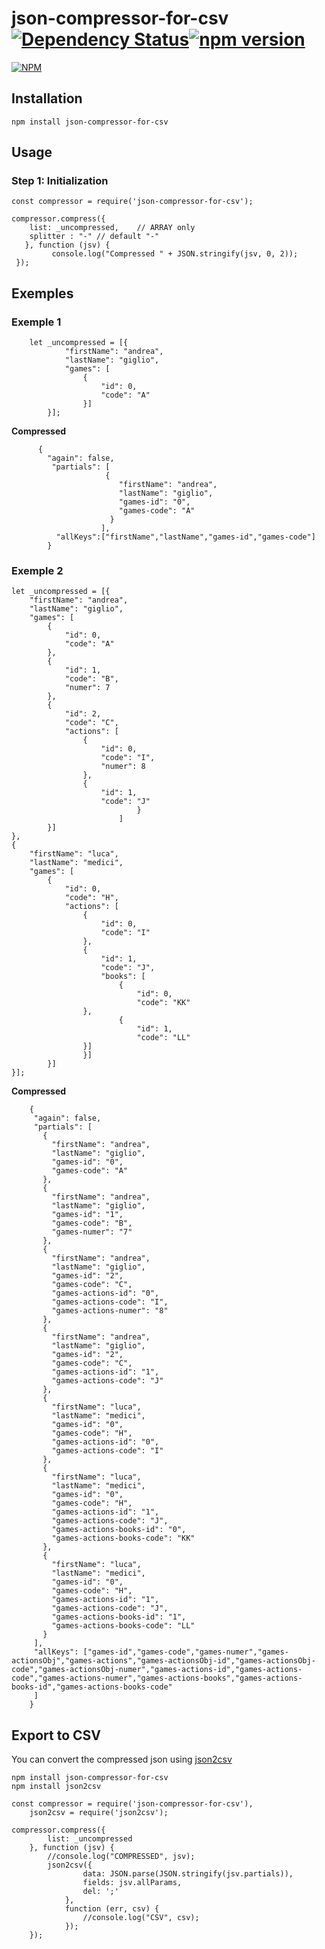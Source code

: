 
# json-compressor-for-csv [![Dependency Status](https://david-dm.org/TicketeStartup/json-compressor-for-csv.svg)](https://david-dm.org/TicketeStartup/mailup-node-api)[![npm version](https://badge.fury.io/js/json-compressor-for-csv.svg)](https://badge.fury.io/js/json-compressor-for-csv)
 [![NPM](https://nodei.co/npm/json-compressor-for-csv.png)](https://nodei.co/npm/json-compressor-for-csv/)


## Installation ##

`npm install json-compressor-for-csv`

## Usage ##

### Step 1: Initialization ###


	const compressor = require('json-compressor-for-csv'); 
	
	compressor.compress({
	    list: _uncompressed,    // ARRAY only
	    splitter : "-" // default "-"
	   }, function (jsv) {
      	     console.log("Compressed " + JSON.stringify(jsv, 0, 2));
	 });

## Exemples ##

### Exemple 1 ###
      
        let _uncompressed = [{
                "firstName": "andrea",
                "lastName": "giglio",
                "games": [
                    {
                        "id": 0,
                        "code": "A"
                    }]
            }];
  
  **Compressed**
  
          {
            "again": false,
             "partials": [
                         {
                            "firstName": "andrea",
                            "lastName": "giglio",
                            "games-id": "0",
                            "games-code": "A"
                          }
                        ],
              "allKeys":["firstName","lastName","games-id","games-code"]
            }
  
  
### Exemple 2 ###


    let _uncompressed = [{
        "firstName": "andrea",
        "lastName": "giglio",
        "games": [
            {
                "id": 0,
                "code": "A"
			},
            {
                "id": 1,
                "code": "B",
                "numer": 7
			},
            {
                "id": 2,
                "code": "C",
                "actions": [
                    {
                        "id": 0,
                        "code": "I",
                        "numer": 8
				    },
                    {
                        "id": 1,
                        "code": "J"
								}
							]
            }]
    },
    {
        "firstName": "luca",
        "lastName": "medici",
        "games": [
            {
                "id": 0,
                "code": "H",
                "actions": [
                    {
                        "id": 0,
                        "code": "I"
				    },
                    {
                        "id": 1,
                        "code": "J",
                        "books": [
                            {
                                "id": 0,
                                "code": "KK"
				    },
                            {
                                "id": 1,
                                "code": "LL"
				    }]
				    }]
            }]
    }];
  
**Compressed**

		{
		 "again": false,
		 "partials": [
		   {
		     "firstName": "andrea",
		     "lastName": "giglio",
		     "games-id": "0",
		     "games-code": "A"
		   },
		   {
		     "firstName": "andrea",
		     "lastName": "giglio",
		     "games-id": "1",
		     "games-code": "B",
		     "games-numer": "7"
		   },
		   {
		     "firstName": "andrea",
		     "lastName": "giglio",
		     "games-id": "2",
		     "games-code": "C",
		     "games-actions-id": "0",
		     "games-actions-code": "I",
		     "games-actions-numer": "8"
		   },
		   {
		     "firstName": "andrea",
		     "lastName": "giglio",
		     "games-id": "2",
		     "games-code": "C",
		     "games-actions-id": "1",
		     "games-actions-code": "J"
		   },
		   {
		     "firstName": "luca",
		     "lastName": "medici",
		     "games-id": "0",
		     "games-code": "H",
		     "games-actions-id": "0",
		     "games-actions-code": "I"
		   },
		   {
		     "firstName": "luca",
		     "lastName": "medici",
		     "games-id": "0",
		     "games-code": "H",
		     "games-actions-id": "1",
		     "games-actions-code": "J",
		     "games-actions-books-id": "0",
		     "games-actions-books-code": "KK"
		   },
		   {
		     "firstName": "luca",
		     "lastName": "medici",
		     "games-id": "0",
		     "games-code": "H",
		     "games-actions-id": "1",
		     "games-actions-code": "J",
		     "games-actions-books-id": "1",
		     "games-actions-books-code": "LL"
		   }
		 ],
		 "allKeys": ["games-id","games-code","games-numer","games-actionsObj","games-actions","games-actionsObj-id","games-actionsObj-code","games-actionsObj-numer","games-actions-id","games-actions-code","games-actions-numer","games-actions-books","games-actions-books-id","games-actions-books-code"
		 ]
		}

 


## Export to CSV ##

You can convert the compressed json using [json2csv](https://www.npmjs.com/package/json2csv)	

	npm install json-compressor-for-csv
	npm install json2csv
	
	const compressor = require('json-compressor-for-csv'),
		json2csv = require('json2csv');
		
	compressor.compress({
	        list: _uncompressed
	    }, function (jsv) {
	        //console.log("COMPRESSED", jsv);
	        json2csv({
	                data: JSON.parse(JSON.stringify(jsv.partials)),
	                fields: jsv.allParams,
	                del: ';'
	            },
	            function (err, csv) {
	                //console.log("CSV", csv);
	            });
	    });
	
